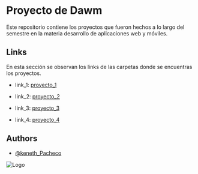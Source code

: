 # Proyecto de Dawm

Este repositorio contiene los proyectos que fueron hechos a lo largo del semestre en la materia desarrollo de aplicaciones web y móviles.  

 

## Links
En esta sección se observan los links de las carpetas donde se encuentras los proyectos.   

- link_1: [proyecto_1](https://github.com/kenethPs/Dawm_proyecto/tree/main/Proyectos/Proyecto%201)

- link_2: [proyecto_2](https://github.com/kenethPs/DAWM_proyecto/tree/main/Proyectos/Proyecto%202)

- link_3: [proyecto_3](https://github.com/kenethPs/DAWM_proyecto/tree/main/Proyectos/Proyecto%203)

- link_4: [proyecto_4](https://github.com/kenethPs/DAWM_proyecto/tree/main/Proyectos/Proyecto%204)

## Authors

- [@keneth_Pacheco](https://www.github.com/kenethPs)


![Logo](https://www.espol.edu.ec/sites/default/files/logo-nota.jpg)
